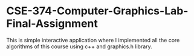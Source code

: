 # CSE-374-Computer-Graphics-Lab-Final-Assignment
This is simple interactive application where I implemented all the core algorithms of this course using c++ and graphics.h library.
